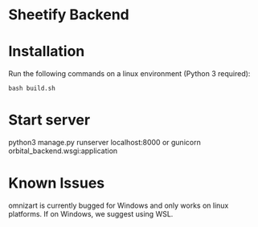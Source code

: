 # Sheetify Backend

# Installation
Run the following commands on a linux environment (Python 3 required):
```
bash build.sh
```
# Start server
python3 manage.py runserver localhost:8000
or
gunicorn orbital_backend.wsgi:application

# Known Issues
omnizart is currently bugged for Windows and only works on linux platforms. If on Windows, we suggest using WSL.

